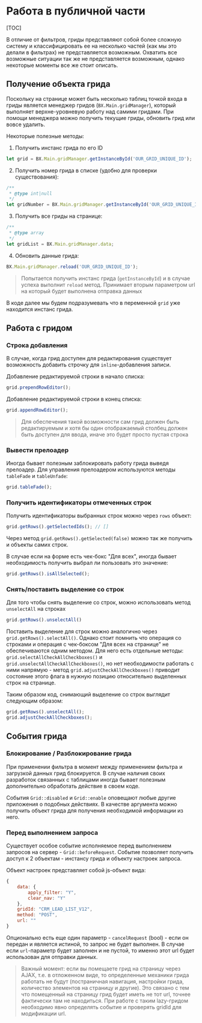 # Работа в публичной части

[TOC]

В отличие от фильтров, гриды представляют собой более сложную систему и классифицировать ее на несколько частей (как мы это делали в фильтрах) не представляется возможным. Охватить все возможные ситуации так же не представляется возможным, однако некоторые моменты все же стоит описать.

## Получение объекта грида

Поскольку на странице может быть несколько таблиц точкой входа в гриды является менеджер гридов (`BX.Main.gridManager`), который выполняет верхне-уровневую работу над самими гридами. При помощи менеджера можно получить текущие гриды, обновить грид или вовсе удалить.

Некоторые полезные методы:

1. Получить инстанс грида по его ID
```js
let grid = BX.Main.gridManager.getInstanceById('OUR_GRID_UNIQUE_ID');
```

2. Получить номер грида в списке (удобно для проверки существования):
```js
/**
 * @type int|null
 */
let gridNumber = BX.Main.gridManager.getInstanceById('OUR_GRID_UNIQUE_ID');
```

3. Получить все гриды на странице:
```js
/**
 * @type array
 */
let gridList = BX.Main.gridManager.data;
```

4. Обновить данные грида:
```js
BX.Main.gridManager.reload('OUR_GRID_UNIQUE_ID');
```
>Попытается получить инстанс грида (`getInstanceById`) и в случае успеха выполнит `reload` метод. 
>Принимает вторым параметром url на который будет выполнена отправка данных

В коде далее мы будем подразумевать что в переменной `grid` уже находится инстанс грида.


## Работа с гридом


### Строка добавления

В случае, когда грид доступен для редактирования существует возможность добавить строчку для `inline`-добавления записи.

Добавление редактируемой строки в начало списка:
```js
grid.prependRowEditor();
```

Добавление редактируемой строки в конец списка:
```js
grid.appendRowEditor();
```

>Для обеспечения такой возможности сам грид должен быть редактируемым и хотя бы один отображаемый столбец должен быть доступен для ввода, иначе это будет просто пустая строка 

### Вывести прелоадер

Иногда бывает полезным заблокировать работу грида выведя прелоадер.
Для управления прелоадером используются методы `tableFade` и `tableUnfade`:

```js
grid.tableFade();
```` 

### Получить идентификаторы отмеченных строк

Получить идентификаторы выбранных строк можно через `rows` объект:
```js
grid.getRows().getSelectedIds(); // []
```

Через метод `grid.getRows().getSelected(false)` можно так же получить и объекты самих строк.

В случае если на форме есть чек-бокс "Для всех", иногда бывает необходимость получить выбрал ли пользовать это значение:

```js
grid.getRows().isAllSelected();
```

### Снять/поставить выделение со строк

Для того чтобы снять выделение со строк, можно использовать метод `unselectAll` на строках
```js
grid.getRows().unselectAll()
```

Поставить выделение для строк можно аналогично через `grid.getRows().selectAll()`.
Однако стоит помнить что операция со строками и операция с чек-боксом "Для всех на странице" не обеспечиваются одним методом.
Для него есть отдельные методы: `grid.selectAllCheckAllCheckboxes()` и `grid.unselectAllCheckAllCheckboxes()`, но нет необходимости работать с ними напрямую - метод `grid.adjustCheckAllCheckboxes()` приводит состояние этого флага в нужную позицию относительно выделенных строк на странице.

Таким образом код, снимающий выделение со строк выглядит следующим образом:
```js
grid.getRows().unselectAll();
grid.adjustCheckAllCheckboxes();
```

## События грида

### Блокирование / Разблокирование грида

При применении фильтра в момент между применением фильтра и загрузкой данных грид блокируется.
В случае наличия своих разработок связанных с таблицами иногда бывает полезным дополнительно обработать действие в своем коде.

События `Grid::disabled` и `Grid::enable` оповещают любые другие приложения о подобных действиях.
В качестве аргумента можно получить объект грида для получения необходимой информации из него.

### Перед выполнением запроса

Существует особое событие исполняемое перед выполнением запросов на сервер - `Grid::beforeRequest`.
Событие позволяет получить доступ к 2 объектам - инстансу грида и объекту настроек запроса.

Объект настроек представляет собой js-объект вида:
```js
{
    data: {
        apply_filter: "Y",
        clear_nav: "Y"
    },
    gridId: "CRM_LEAD_LIST_V12",
    method: "POST",
    url: ""
}
```

Опционально есть еще один параметр - `cancelRequest` (bool) - если он передан и является истиной, то запрос не будет выполнен.
В случае если `url`-параметр будет заполнен и не пустой, то именно этот url будет использован для отправки данных.

>Важный момент: если вы помещаете грид на страницу через AJAX, т.е. в отложенном виде, то определенные механики грида работать не будут (постраничная навигация, настройки грида, количество элементов на страницу и другие). Это связано с тем что помещенный на страницу грид будет иметь не тот url, точнее фактически там не находиться. При работе с таким lazy-гридом необходимо явно определять событие и проверять gridId для модификации url.